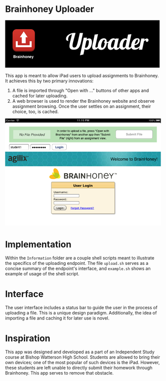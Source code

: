 # Brainhoney Uploader

![Homescreen](Information/homescreen.png)

This app is meant to allow iPad users to upload assignments to Brainhoney. It
achieves this by two primary innovations:

1. A file is imported through "Open with ..." buttons of other apps and cached
   for later uploading.
2. A web browser is used to render the Brainhoney website and observe assignment
   browsing. Once the user settles on an assignment, their choice, too, is cached.

![Brainhoney](Information/screen.png)

# Implementation
Within the `Information` folder are a couple shell scripts meant to illustrate
the specifics of the uploading endpoint. The file `upload.sh` serves as a concise
summary of the endpoint's interface, and `example.sh` shows an example of usage
of the shell script.

# Interface
The user interface includes a status bar to guide the user in the process of
uploading a file. This is a unique design paradigm. Additionally, the idea of
importing a file and caching it for later use is novel.

# Inspiration
This app was designed and developed as a part of an Independent Study course at
Bishop Watterson High School. Students are allowed to bring their own devices;
one of the most popular of such devices is the iPad. However, these students are
left unable to directly submit their homework through Brainhoney. This app serves
to remove that obstacle.
